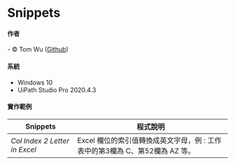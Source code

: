 # Snippets  

#### 作者
<span> - &copy; Tom Wu (<a href="https://github.com/YenLinWu">Github</a>) </span>  

#### 系統    
* Windows 10
* UiPath Studio Pro 2020.4.3   
  
#### 實作範例   
| Snippets | 程式說明 | 
| ---------- | ----------- |
| *Col Index 2 Letter in Excel* | Excel 欄位的索引值轉換成英文字母，例 : 工作表中的第3欄為 C、第52欄為 AZ 等。 |   

